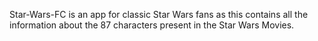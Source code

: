 Star-Wars-FC is an app for classic Star Wars fans as this contains all the information about the 87 characters present in the Star Wars Movies.
